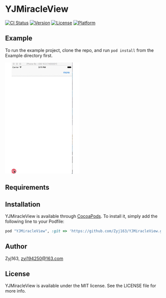 # YJMiracleView

[![CI Status](http://img.shields.io/travis/Zyj163/YJMiracleView.svg?style=flat)](https://travis-ci.org/Zyj163/YJMiracleView)
[![Version](https://img.shields.io/cocoapods/v/YJMiracleView.svg?style=flat)](http://cocoapods.org/pods/YJMiracleView)
[![License](https://img.shields.io/cocoapods/l/YJMiracleView.svg?style=flat)](http://cocoapods.org/pods/YJMiracleView)
[![Platform](https://img.shields.io/cocoapods/p/YJMiracleView.svg?style=flat)](http://cocoapods.org/pods/YJMiracleView)

## Example

To run the example project, clone the repo, and run `pod install` from the Example directory first.

![image](https://github.com/Zyj163/YJMiracleView/blob/master/miracleView.gif)

## Requirements

## Installation

YJMiracleView is available through [CocoaPods](http://cocoapods.org). To install
it, simply add the following line to your Podfile:

```ruby
pod "YJMiracleView", :git => 'https://github.com/Zyj163/YJMiracleView.git'
```

## Author

Zyj163, zyj194250@163.com

## License

YJMiracleView is available under the MIT license. See the LICENSE file for more info.
